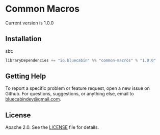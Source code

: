 # Common Macros

Current version is 1.0.0

## Installation

sbt:

```sbt
libraryDependencies += "io.bluecabin" %% "common-macros" % "1.0.0"
```

## Getting Help
To report a specific problem or feature request, open a new issue on Github. For questions, suggestions, or anything else, email to bluecabindev@gmail.com.

## License
Apache 2.0. See the [LICENSE][1] file for details.

[1]: https://github.com/bluecabin/common-macros/blob/master/LICENSE
